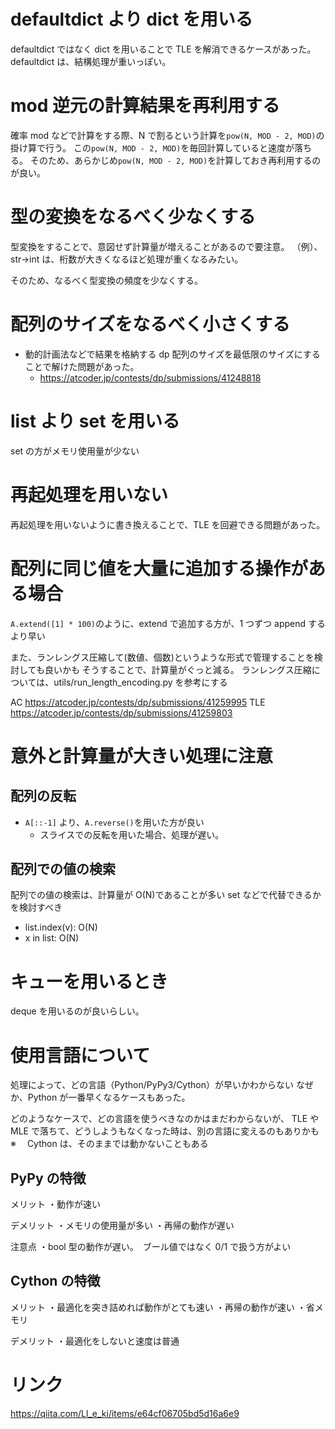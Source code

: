 # defaultdict より dict を用いる

defaultdict ではなく dict を用いることで TLE を解消できるケースがあった。
defaultdict は、結構処理が重いっぽい。

# mod 逆元の計算結果を再利用する

確率 mod などで計算をする際、N で割るという計算を`pow(N, MOD - 2, MOD)`の掛け算で行う。
この`pow(N, MOD - 2, MOD)`を毎回計算していると速度が落ちる。
そのため、あらかじめ`pow(N, MOD - 2, MOD)`を計算しておき再利用するのが良い。

# 型の変換をなるべく少なくする

型変換をすることで、意図せず計算量が増えることがあるので要注意。
（例）、str->int は、桁数が大きくなるほど処理が重くなるみたい。

そのため、なるべく型変換の頻度を少なくする。

# 配列のサイズをなるべく小さくする

- 動的計画法などで結果を格納する dp 配列のサイズを最低限のサイズにすることで解けた問題があった。
  - https://atcoder.jp/contests/dp/submissions/41248818

# list より set を用いる

set の方がメモリ使用量が少ない

# 再起処理を用いない

再起処理を用いないように書き換えることで、TLE を回避できる問題があった。

# 配列に同じ値を大量に追加する操作がある場合

`A.extend([1] * 100)`のように、extend で追加する方が、1 つずつ append するより早い

また、ランレングス圧縮して(数値、個数)というような形式で管理することを検討しても良いかも
そうすることで、計算量がぐっと減る。
ランレングス圧縮については、utils/run_length_encoding.py を参考にする

AC
https://atcoder.jp/contests/dp/submissions/41259995
TLE
https://atcoder.jp/contests/dp/submissions/41259803

# 意外と計算量が大きい処理に注意

## 配列の反転

- `A[::-1]` より、`A.reverse()`を用いた方が良い
  - スライスでの反転を用いた場合、処理が遅い。

## 配列での値の検索

配列での値の検索は、計算量が O(N)であることが多い
set などで代替できるかを検討すべき

- list.index(v): O(N)
- x in list: O(N)

# キューを用いるとき

deque を用いるのが良いらしい。

# 使用言語について

処理によって、どの言語（Python/PyPy3/Cython）が早いかわからない
なぜか、Python が一番早くなるケースもあった。

どのようなケースで、どの言語を使うべきなのかはまだわからないが、
TLE や MLE で落ちて、どうしようもなくなった時は、別の言語に変えるのもありかも
※　 Cython は、そのままでは動かないこともある

## PyPy の特徴

メリット
・動作が速い

デメリット
・メモリの使用量が多い
・再帰の動作が遅い

注意点
・bool 型の動作が遅い。　ブール値ではなく 0/1 で扱う方がよい

## Cython の特徴

メリット
・最適化を突き詰めれば動作がとても速い
・再帰の動作が速い
・省メモリ

デメリット
・最適化をしないと速度は普通

# リンク

https://qiita.com/Ll_e_ki/items/e64cf06705bd5d16a6e9
